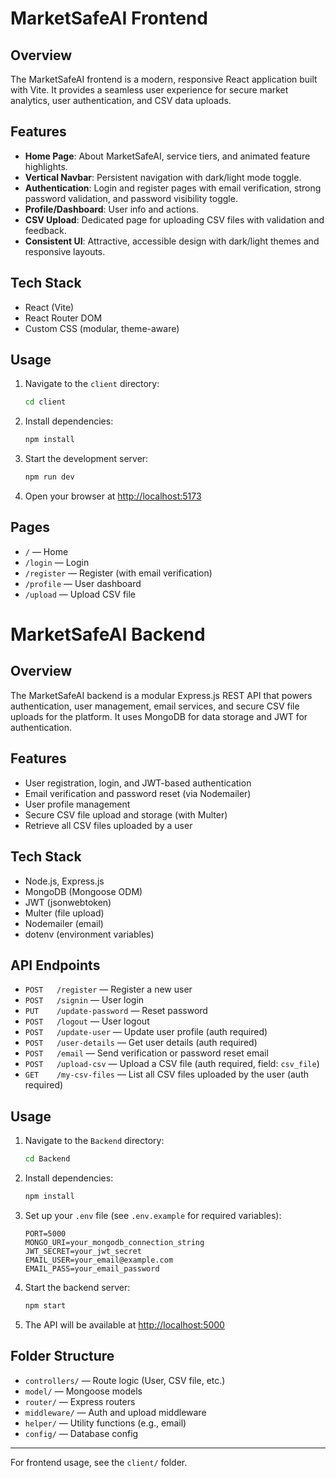 # MarketSafeAI Frontend

## Overview
The MarketSafeAI frontend is a modern, responsive React application built with Vite. It provides a seamless user experience for secure market analytics, user authentication, and CSV data uploads.

## Features
- **Home Page**: About MarketSafeAI, service tiers, and animated feature highlights.
- **Vertical Navbar**: Persistent navigation with dark/light mode toggle.
- **Authentication**: Login and register pages with email verification, strong password validation, and password visibility toggle.
- **Profile/Dashboard**: User info and actions.
- **CSV Upload**: Dedicated page for uploading CSV files with validation and feedback.
- **Consistent UI**: Attractive, accessible design with dark/light themes and responsive layouts.

## Tech Stack
- React (Vite)
- React Router DOM
- Custom CSS (modular, theme-aware)

## Usage
1. Navigate to the `client` directory:
   ```sh
   cd client
   ```
2. Install dependencies:
   ```sh
   npm install
   ```
3. Start the development server:
   ```sh
   npm run dev
   ```
4. Open your browser at [http://localhost:5173](http://localhost:5173)

## Pages
- `/` — Home
- `/login` — Login
- `/register` — Register (with email verification)
- `/profile` — User dashboard
- `/upload` — Upload CSV file

# MarketSafeAI Backend

## Overview
The MarketSafeAI backend is a modular Express.js REST API that powers authentication, user management, email services, and secure CSV file uploads for the platform. It uses MongoDB for data storage and JWT for authentication.

## Features
- User registration, login, and JWT-based authentication
- Email verification and password reset (via Nodemailer)
- User profile management
- Secure CSV file upload and storage (with Multer)
- Retrieve all CSV files uploaded by a user

## Tech Stack
- Node.js, Express.js
- MongoDB (Mongoose ODM)
- JWT (jsonwebtoken)
- Multer (file upload)
- Nodemailer (email)
- dotenv (environment variables)

## API Endpoints
- `POST   /register` — Register a new user
- `POST   /signin` — User login
- `PUT    /update-password` — Reset password
- `POST   /logout` — User logout
- `POST   /update-user` — Update user profile (auth required)
- `POST   /user-details` — Get user details (auth required)
- `POST   /email` — Send verification or password reset email
- `POST   /upload-csv` — Upload a CSV file (auth required, field: `csv_file`)
- `GET    /my-csv-files` — List all CSV files uploaded by the user (auth required)

## Usage
1. Navigate to the `Backend` directory:
   ```sh
   cd Backend
   ```
2. Install dependencies:
   ```sh
   npm install
   ```
3. Set up your `.env` file (see `.env.example` for required variables):
   ```env
   PORT=5000
   MONGO_URI=your_mongodb_connection_string
   JWT_SECRET=your_jwt_secret
   EMAIL_USER=your_email@example.com
   EMAIL_PASS=your_email_password
   ```
4. Start the backend server:
   ```sh
   npm start
   ```
5. The API will be available at [http://localhost:5000](http://localhost:5000)

## Folder Structure
- `controllers/` — Route logic (User, CSV file, etc.)
- `model/` — Mongoose models
- `router/` — Express routers
- `middleware/` — Auth and upload middleware
- `helper/` — Utility functions (e.g., email)
- `config/` — Database config

---
For frontend usage, see the `client/` folder.
